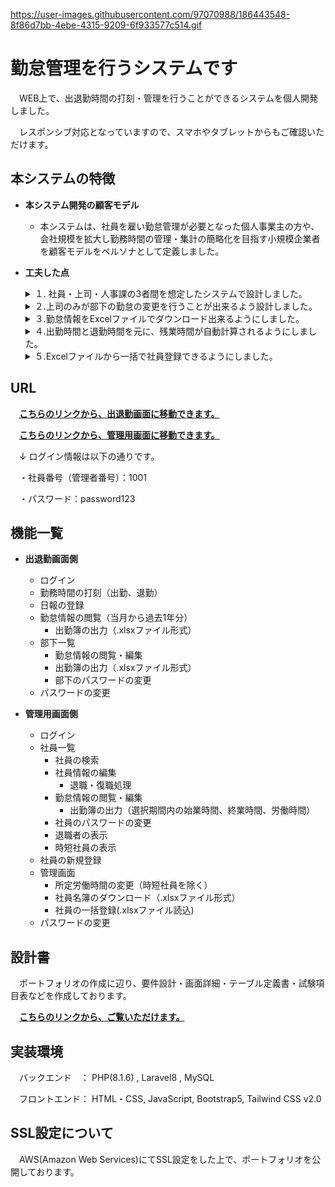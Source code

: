 https://user-images.githubusercontent.com/97070988/186443548-8f86d7bb-4ebe-4315-9209-6f933577c514.gif

# 勤怠管理を行うシステムです

　WEB上で、出退勤時間の打刻・管理を行うことができるシステムを個人開発しました。

　レスポンシブ対応となっていますので、スマホやタブレットからもご確認いただけます。

## 本システムの特徴
- **本システム開発の顧客モデル**
 
    - 本システムは、社員を雇い勤怠管理が必要となった個人事業主の方や、会社規模を拡大し勤務時間の管理・集計の簡略化を目指す小規模企業者を顧客モデルをペルソナとして定義しました。
 
 - **工夫した点**
    <details><summary>１. 社員・上司・人事課の3者間を想定したシステムで設計しました。</summary>
    　開発にあたり、社員とその上司、統括部門や人事課の社員といった3者間を想定したシステムを設計しました。</br>
    　<a href="https://drive.google.com/file/d/143bPEoMrf6qgVqQ6PF_Fgwe8OdsNH4W7">要件設計書には、画像付きのイメージ図を記載しています。クリックして移動できます。</a>
    </details>
    
    <details><summary>２.上司のみが部下の勤怠の変更を行うことが出来るよう設計しました。</summary>
    　勤務時間の管理を行うために、社員がログインした場合でも、自分自身の勤怠の修正はできないようにし、上司のみが勤怠の変更を行うようにしました。</br>
    　・この機能を実装するために、社員の登録情報を管理するデータベースのテーブルとは別に、上司と部下の情報を管理するためのテーブルを設けることで実現しました。
    </details>
    
    <details><summary>３.勤怠情報をExcelファイルでダウンロード出来るようにしました。</summary>
    　勤怠情報の画面で、選択した期間の始業時間、終業時間、所定労働時間、時間外をExcelファイルにダウンロードできるようにプログラミングを行いました。これにより、出勤簿として提出・管理が可能となります。</br>
    　・一度に出力できる期間は、最大30日としています。</br>
    　・選択期間内で勤怠情報がない場合は、日付と曜日のみを出力して、連続した日付で勤怠情報を確認ができるようにしました。</br>
    　<a href="https://drive.google.com/file/d/1TweFr9RwKIJXtoqDT5OTpJxTj7C31eWs/view?usp=sharing">・出勤簿のサンプルはこちらからご覧いただけます。(クリックで移動できます。）</a>
    </details>
    
    <details><summary>４.出勤時間と退勤時間を元に、残業時間が自動計算されるようにしました。</summary>
    　勤怠時間の計算を行うため、会社全体の所定労働時間を9時～18時と設定しました。そして、18時以降の場合は、超過した時間を残業時間としてカウントするようプログラミングを行いました。</br>
    　・会社全体の所定労働時間の変更された場合、一人ひとりの登録情報の変更する必要がないように、管理画面で一括変更できるようにしています。</br>
    　・時短勤務の社員がいる場合に備えて、9時～18時に当てはまらない社員には、データベースのテーブルに時短フラグを付与し、一括変更の対象外としました。</br>
    </details>
    
    <details><summary>５.Excelファイルから一括で社員登録できるようにしました。</summary>
    　Excelファイルを読み込み、複数の社員情報を一括で登録できるようにしました。</br>
    　・登録する行・列を指定して、バリデーションチェックを行ってから、社員情報が登録されるようにしています。</br>
    　・データベースから社員名を検索し、既に登録されている場合は登録を中止します。</br>
    　・・Excelファイルに同一名前が登録されている場合は1人分のみ登録されます。</br>
    </details>
    
## URL

　**[こちらのリンクから、出退勤画面に移動できます。](https://attendance-managements.work/)**

　**[こちらのリンクから、管理用画面に移動できます。](https://attendance-managements.work/admin)**
 
　↓ ログイン情報は以下の通りです。
  
　・社員番号（管理者番号）：1001
 
　・パスワード：password123

## 機能一覧
- **出退勤画面側**
    - ログイン
    - 勤務時間の打刻（出勤、退勤）
    - 日報の登録
    - 勤怠情報の閲覧（当月から過去1年分）
         - 出勤簿の出力（.xlsxファイル形式）
    - 部下一覧
        - 勤怠情報の閲覧・編集
        - 出勤簿の出力（.xlsxファイル形式）
        - 部下のパスワードの変更
    - パスワードの変更


- **管理用画面側**
    - ログイン
    - 社員一覧
        - 社員の検索
        - 社員情報の編集
            - 退職・復職処理
        - 勤怠情報の閲覧・編集
            - 出勤簿の出力（選択期間内の始業時間、終業時間、労働時間）
        - 社員のパスワードの変更
        - 退職者の表示
        - 時短社員の表示
    - 社員の新規登録
    - 管理画面
        - 所定労働時間の変更（時短社員を除く）
        - 社員名簿のダウンロード（.xlsxファイル形式）
        - 社員の一括登録(.xlsxファイル読込)
    - パスワードの変更
 
## 設計書

　ポートフォリオの作成に辺り、要件設計・画面詳細・テーブル定義書・試験項目表などを作成しております。
 
 　**[こちらのリンクから、ご覧いただけます。](doc)**

## 実装環境

　バックエンド　： PHP(8.1.6) , Laravel8  , MySQL

　フロントエンド： HTML・CSS, JavaScript, Bootstrap5, Tailwind CSS v2.0
 
## SSL設定について
　AWS(Amazon Web Services)にてSSL設定をした上で、ポートフォリオを公開しております。
 
